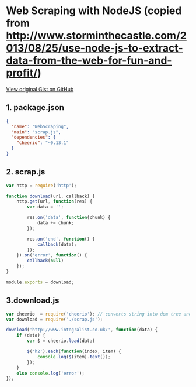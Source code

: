 # Web Scraping with NodeJS (copied from http://www.storminthecastle.com/2013/08/25/use-node-js-to-extract-data-from-the-web-for-fun-and-profit/)

[View original Gist on GitHub](https://gist.github.com/Integralist/9001300)

## 1. package.json

```json
{
  "name": "WebScraping",
  "main": "scrap.js",
  "dependencies": {
    "cheerio": "~0.13.1"
  }
}
```

## 2. scrap.js

```javascript
var http = require('http');

function download(url, callback) {
    http.get(url, function(res) {
        var data = '';

        res.on('data', function(chunk) {
            data += chunk;
        });

        res.on('end', function() {
            callback(data);
        });
    }).on('error', function() {
        callback(null)
    });
}

module.exports = download;
```

## 3.download.js

```javascript
var cheerio  = require('cheerio'); // converts string into dom tree and provides querying (and other) methods
var download = require('./scrap.js');

download('http://www.integralist.co.uk/', function(data) {
    if (data) {
        var $ = cheerio.load(data)

        $('h2').each(function(index, item) {
            console.log($(item).text());
        });
    }
    else console.log('error');
});
```

